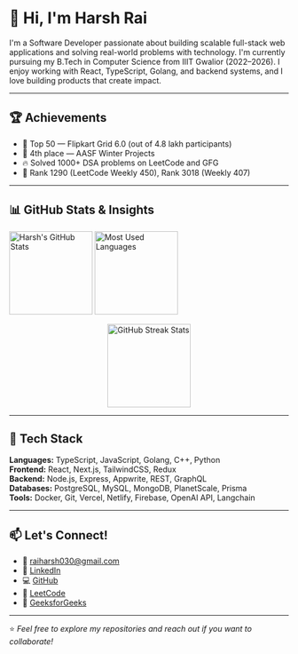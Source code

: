 # 👋 Hi, I'm Harsh Rai

I'm a Software Developer passionate about building scalable full-stack web applications and solving real-world problems with technology. I'm currently pursuing my B.Tech in Computer Science from IIIT Gwalior (2022–2026). I enjoy working with React, TypeScript, Golang, and backend systems, and I love building products that create impact.

---

## 🏆 Achievements

- 🥇 Top 50 — Flipkart Grid 6.0 (out of 4.8 lakh participants)
- 🥈 4th place — AASF Winter Projects
- 🔥 Solved 1000+ DSA problems on LeetCode and GFG
- 🔢 Rank 1290 (LeetCode Weekly 450), Rank 3018 (Weekly 407)

---

## 📊 GitHub Stats & Insights

<img src="https://github-readme-stats.vercel.app/api?username=Harsh2563&show_icons=true&theme=radical" alt="Harsh's GitHub Stats" height="150" />
<img src="https://github-readme-stats.vercel.app/api/top-langs/?username=Harsh2563&layout=compact&theme=radical" alt="Most Used Languages" height="150" />

<p align="center">
  <img src="https://streak-stats.demolab.com?user=Harsh2563&theme=radical&date_format=M%20j%5B%2C%20Y%5D" alt="GitHub Streak Stats" height="150" />
</p>

---

## 🧰 Tech Stack

**Languages:** TypeScript, JavaScript, Golang, C++, Python  
**Frontend:** React, Next.js, TailwindCSS, Redux  
**Backend:** Node.js, Express, Appwrite, REST, GraphQL  
**Databases:** PostgreSQL, MySQL, MongoDB, PlanetScale, Prisma  
**Tools:** Docker, Git, Vercel, Netlify, Firebase, OpenAI API, Langchain

---

## 📫 Let's Connect!

- 📧 [raiharsh030@gmail.com](mailto:raiharsh030@gmail.com)
- 🔗 [LinkedIn](https://linkedin.com/in/harshrai030)
- 💻 [GitHub](https://github.com/Harsh2563)
- 🧠 [LeetCode](https://leetcode.com/u/Harsh2506/)
- 📗 [GeeksforGeeks](https://www.geeksforgeeks.org/user/htc38rhgx/)

---

⭐ *Feel free to explore my repositories and reach out if you want to collaborate!*
